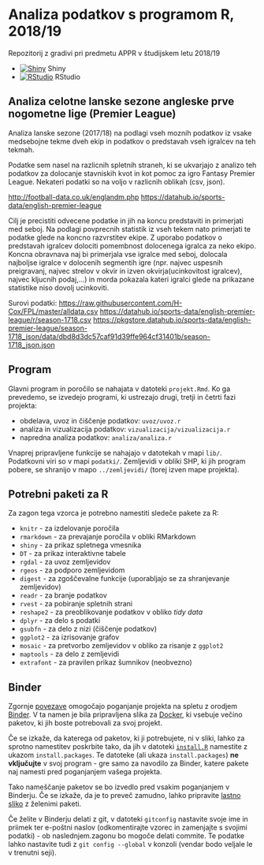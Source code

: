 # Analiza podatkov s programom R, 2018/19

Repozitorij z gradivi pri predmetu APPR v študijskem letu 2018/19

* [![Shiny](http://mybinder.org/badge.svg)](http://beta.mybinder.org/v2/gh/jaanos/APPR-2018-19/master?urlpath=shiny/APPR-2018-19/projekt.Rmd) Shiny
* [![RStudio](http://mybinder.org/badge.svg)](http://beta.mybinder.org/v2/gh/jaanos/APPR-2018-19/master?urlpath=rstudio) RStudio

## Analiza celotne lanske sezone angleske prve nogometne lige (Premier League)

Analiza lanske sezone (2017/18) na podlagi vseh moznih podatkov iz vsake medsebojne tekme dveh ekip in podatkov o predstavah vseh igralcev na teh tekmah.

Podatke sem nasel na razlicnih spletnih straneh, ki se ukvarjajo z analizo teh podatkov za dolocanje stavniskih kvot in kot pomoc za igro Fantasy Premier League. Nekateri podatki so na voljo v razlicnih oblikah (csv, json).

http://football-data.co.uk/englandm.php
https://datahub.io/sports-data/english-premier-league

Cilj je precistiti odvecene podatke in jih na koncu predstaviti in primerjati med seboj. Na podlagi povprecnih statistik iz vseh tekem nato primerjati te podatke glede na koncno razvrstitev ekipe. Z uporabo podatkov o predstavah igralcev dolociti pomembnost dolocenega igralca za neko ekipo. Koncna obravnava naj bi primerjala vse igralce med seboj, dolocala najboljse igralce v dolocenih segmentih igre (npr. najvec uspesnih preigravanj, najvec strelov v okvir in izven okvirja(ucinkovitost igralcev), najvec kljucnih podaj,...) in morda pokazala kateri igralci glede na prikazane statistike niso dovolj ucinkoviti.

Surovi podatki:
https://raw.githubusercontent.com/H-Cox/FPL/master/alldata.csv
https://datahub.io/sports-data/english-premier-league/r/season-1718.csv
https://pkgstore.datahub.io/sports-data/english-premier-league/season-1718_json/data/dbd8d3dc57caf91d39ffe964cf31401b/season-1718_json.json


## Program

Glavni program in poročilo se nahajata v datoteki `projekt.Rmd`.
Ko ga prevedemo, se izvedejo programi, ki ustrezajo drugi, tretji in četrti fazi projekta:

* obdelava, uvoz in čiščenje podatkov: `uvoz/uvoz.r`
* analiza in vizualizacija podatkov: `vizualizacija/vizualizacija.r`
* napredna analiza podatkov: `analiza/analiza.r`

Vnaprej pripravljene funkcije se nahajajo v datotekah v mapi `lib/`.
Podatkovni viri so v mapi `podatki/`.
Zemljevidi v obliki SHP, ki jih program pobere,
se shranijo v mapo `../zemljevidi/` (torej izven mape projekta).

## Potrebni paketi za R

Za zagon tega vzorca je potrebno namestiti sledeče pakete za R:

* `knitr` - za izdelovanje poročila
* `rmarkdown` - za prevajanje poročila v obliki RMarkdown
* `shiny` - za prikaz spletnega vmesnika
* `DT` - za prikaz interaktivne tabele
* `rgdal` - za uvoz zemljevidov
* `rgeos` - za podporo zemljevidom
* `digest` - za zgoščevalne funkcije (uporabljajo se za shranjevanje zemljevidov)
* `readr` - za branje podatkov
* `rvest` - za pobiranje spletnih strani
* `reshape2` - za preoblikovanje podatkov v obliko *tidy data*
* `dplyr` - za delo s podatki
* `gsubfn` - za delo z nizi (čiščenje podatkov)
* `ggplot2` - za izrisovanje grafov
* `mosaic` - za pretvorbo zemljevidov v obliko za risanje z `ggplot2`
* `maptools` - za delo z zemljevidi
* `extrafont` - za pravilen prikaz šumnikov (neobvezno)

## Binder

Zgornje [povezave](#analiza-podatkov-s-programom-r-201819)
omogočajo poganjanje projekta na spletu z orodjem [Binder](https://mybinder.org/).
V ta namen je bila pripravljena slika za [Docker](https://www.docker.com/),
ki vsebuje večino paketov, ki jih boste potrebovali za svoj projekt.

Če se izkaže, da katerega od paketov, ki ji potrebujete, ni v sliki,
lahko za sprotno namestitev poskrbite tako,
da jih v datoteki [`install.R`](install.R) namestite z ukazom `install.packages`.
Te datoteke (ali ukaza `install.packages`) **ne vključujte** v svoj program -
gre samo za navodilo za Binder, katere pakete naj namesti pred poganjanjem vašega projekta.

Tako nameščanje paketov se bo izvedlo pred vsakim poganjanjem v Binderju.
Če se izkaže, da je to preveč zamudno,
lahko pripravite [lastno sliko](https://github.com/jaanos/APPR-docker) z želenimi paketi.

Če želite v Binderju delati z git,
v datoteki `gitconfig` nastavite svoje ime in priimek ter e-poštni naslov
(odkomentirajte vzorec in zamenjajte s svojimi podatki) -
ob naslednjem.zagonu bo mogoče delati commite.
Te podatke lahko nastavite tudi z `git config --global` v konzoli
(vendar bodo veljale le v trenutni seji).
